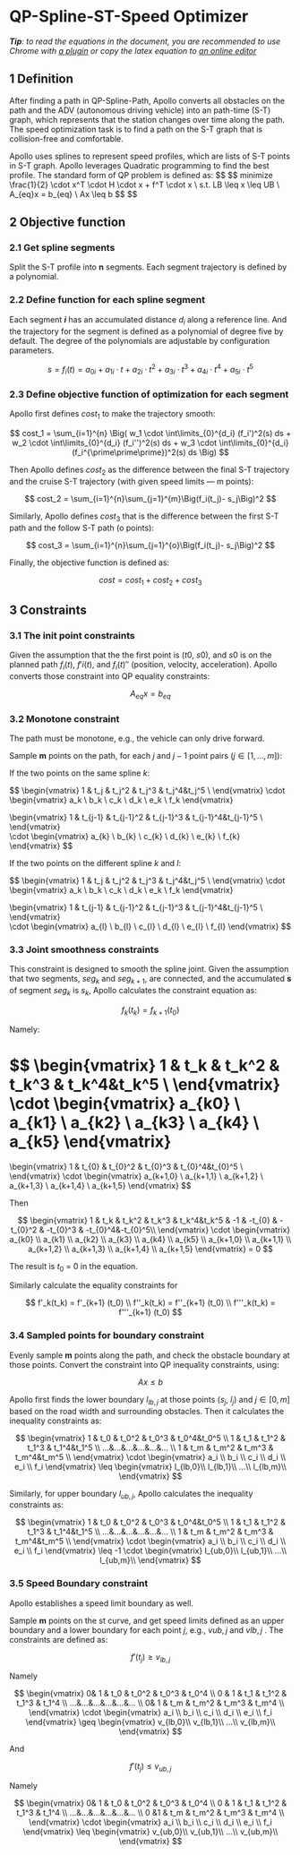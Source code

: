 # QP-Spline-ST-Speed Optimizer

_**Tip**: to read the equations in the document, you are recommended to use Chrome with [a plugin](https://chrome.google.com/webstore/detail/tex-all-the-things/cbimabofgmfdkicghcadidpemeenbffn) or copy the latex equation to [an online editor](http://www.hostmath.com/)_

## 1  Definition 

After finding a path in QP-Spline-Path, Apollo converts all obstacles on the path and the ADV (autonomous driving vehicle) into an path-time (S-T) graph, which represents that the station changes over time along the path. The speed optimization task is to find a path on the S-T graph that is collision-free and comfortable. 

Apollo uses splines to represent speed profiles, which are lists of S-T points in S-T graph. Apollo leverages Quadratic programming to find the best profile. The standard form of QP problem is defined as: 
$$
\$$
minimize \frac{1}{2} \cdot x^T \cdot H \cdot x + f^T \cdot x 
\\
s.t. LB \leq x \leq UB
\\
A_{eq}x = b_{eq}
\\
Ax \leq b
\$$
$$


## 2  Objective function

### 2.1  Get spline segments

Split the S-T profile into **n** segments. Each segment trajectory is defined by a polynomial.

### 2.2  Define function for each spline segment

Each segment ***i*** has an accumulated distance $d_i$ along a reference line. And the trajectory for the segment is defined as a polynomial of degree five by default. The degree of the polynomials are adjustable by configuration parameters.


$$
s = f_i(t) 
  = a_{0i} + a_{1i} \cdot t + a_{2i} \cdot t^2 + a_{3i} \cdot t^3 + a_{4i} \cdot t^4 + a_{5i} \cdot t^5
$$


### 2.3  Define  objective function of optimization for each segment

Apollo first defines $cost_1$ to make the trajectory smooth: 

$$
cost_1 = \sum_{i=1}^{n} \Big( w_1 \cdot \int\limits_{0}^{d_i} (f_i')^2(s) ds + w_2 \cdot \int\limits_{0}^{d_i} (f_i'')^2(s) ds + w_3 \cdot \int\limits_{0}^{d_i} (f_i^{\prime\prime\prime})^2(s) ds \Big)
$$


Then Apollo defines $cost_2$ as the difference between the final S-T trajectory and the cruise S-T trajectory (with given speed limits — m points):

$$
cost_2 = \sum_{i=1}^{n}\sum_{j=1}^{m}\Big(f_i(t_j)- s_j\Big)^2
$$

Similarly, Apollo defines $cost_3$ that is the difference between the first S-T path and the follow S-T path (o points):

$$
cost_3 = \sum_{i=1}^{n}\sum_{j=1}^{o}\Big(f_i(t_j)- s_j\Big)^2
$$

Finally, the objective function is defined as: 

$$
cost = cost_1 + cost_2 + cost_3
$$


## 3  Constraints  

### 3.1 The init point constraints

Given the assumption that the the first point is ($t0$, $s0$), and $s0$ is on the planned path $f_i(t)$, $f'i(t)$, and $f_i(t)''$ (position, velocity, acceleration).  Apollo converts those constraint into QP equality constraints:

$$
A_{eq}x = b_{eq}
$$


### 3.2  Monotone constraint

The path must be monotone, e.g., the vehicle can only drive forward. 

Sample **m** points on the path, for each $j$ and $j-1$ point pairs ($j\in[1,...,m]$): 

If the two points on the same spline $k$:

$$
\begin{vmatrix}  1 & t_j & t_j^2 & t_j^3 & t_j^4&t_j^5 \\ \end{vmatrix} 
\cdot 
\begin{vmatrix}  a_k \\ b_k \\ c_k \\ d_k \\ e_k \\ f_k  \end{vmatrix} 
> 
\begin{vmatrix}  1 & t_{j-1} & t_{j-1}^2 & t_{j-1}^3 & t_{j-1}^4&t_{j-1}^5 \\ \end{vmatrix}  
\cdot 
\begin{vmatrix}  a_{k} \\ b_{k} \\ c_{k} \\ d_{k} \\ e_{k} \\ f_{k}  \end{vmatrix}
$$

 If the two points on the different spline $k$ and $l$:

$$
\begin{vmatrix}  1 & t_j & t_j^2 & t_j^3 & t_j^4&t_j^5 \\ \end{vmatrix} 
\cdot 
\begin{vmatrix}  a_k \\ b_k \\ c_k \\ d_k \\ e_k \\ f_k  \end{vmatrix} 
> 
\begin{vmatrix}  1 & t_{j-1} & t_{j-1}^2 & t_{j-1}^3 & t_{j-1}^4&t_{j-1}^5 \\ \end{vmatrix}  
\cdot 
\begin{vmatrix}  a_{l} \\ b_{l} \\ c_{l} \\ d_{l} \\ e_{l} \\ f_{l}  \end{vmatrix}
$$




### 3.3  Joint smoothness  constraints

This constraint is designed to smooth the spline joint.  Given the assumption that two segments, $seg_k$ and $seg_{k+1}$, are connected, and the accumulated **s** of segment $seg_k$ is $s_k$,  Apollo calculates the constraint equation as: 

$$
f_k(t_k) = f_{k+1} (t_0)
$$

Namely:

$$
\begin{vmatrix} 
 1 & t_k & t_k^2 & t_k^3 & t_k^4&t_k^5 \\
 \end{vmatrix} 
 \cdot 
 \begin{vmatrix} 
 a_{k0} \\ a_{k1} \\ a_{k2} \\ a_{k3} \\ a_{k4} \\ a_{k5} 
 \end{vmatrix} 
 = 
\begin{vmatrix} 
 1 & t_{0} & t_{0}^2 & t_{0}^3 & t_{0}^4&t_{0}^5 \\
 \end{vmatrix} 
 \cdot 
 \begin{vmatrix} 
 a_{k+1,0} \\ a_{k+1,1} \\ a_{k+1,2} \\ a_{k+1,3} \\ a_{k+1,4} \\ a_{k+1,5} 
 \end{vmatrix}
$$

Then

$$
\begin{vmatrix} 
 1 & t_k & t_k^2 & t_k^3 & t_k^4&t_k^5 &  -1 & -t_{0} & -t_{0}^2 & -t_{0}^3 & -t_{0}^4&-t_{0}^5\\
 \end{vmatrix} 
 \cdot 
 \begin{vmatrix} 
 a_{k0} \\ a_{k1} \\ a_{k2} \\ a_{k3} \\ a_{k4} \\ a_{k5} \\ a_{k+1,0} \\ a_{k+1,1} \\ a_{k+1,2} \\ a_{k+1,3} \\ a_{k+1,4} \\ a_{k+1,5}   
 \end{vmatrix} 
 = 0
$$

The result is $t_0$ = 0 in the equation.

Similarly calculate the equality constraints for 

$$
f'_k(t_k) = f'_{k+1} (t_0)
\\
f''_k(t_k) = f''_{k+1} (t_0)
\\
f'''_k(t_k) = f'''_{k+1} (t_0)
$$


### 3.4  Sampled points for boundary constraint

Evenly sample **m** points along the path, and check the obstacle boundary at those points.  Convert the constraint into QP inequality constraints, using:

$$
Ax \leq b
$$

Apollo first finds the lower boundary $l_{lb,j}$ at those points ($s_j$, $l_j$) and  $j\in[0, m]$ based on the road width and surrounding obstacles. Then it calculates the inequality constraints as:

$$
\begin{vmatrix} 
 1 & t_0 & t_0^2 & t_0^3 & t_0^4&t_0^5 \\
  1 & t_1 & t_1^2 & t_1^3 & t_1^4&t_1^5 \\
 ...&...&...&...&...&... \\
 1 & t_m & t_m^2 & t_m^3 & t_m^4&t_m^5 \\
 \end{vmatrix} \cdot \begin{vmatrix} a_i \\ b_i \\ c_i \\ d_i \\ e_i \\ f_i \end{vmatrix} 
 \leq 
 \begin{vmatrix}
 l_{lb,0}\\
 l_{lb,1}\\
 ...\\
 l_{lb,m}\\
 \end{vmatrix}
$$



Similarly, for upper boundary $l_{ub,j}$, Apollo calculates the inequality constraints as: 

$$
\begin{vmatrix} 
 1 & t_0 & t_0^2 & t_0^3 & t_0^4&t_0^5 \\
  1 & t_1 & t_1^2 & t_1^3 & t_1^4&t_1^5 \\
 ...&...&...&...&...&... \\
 1 & t_m & t_m^2 & t_m^3 & t_m^4&t_m^5 \\
 \end{vmatrix} \cdot \begin{vmatrix} a_i \\ b_i \\ c_i \\ d_i \\ e_i \\ f_i \end{vmatrix} 
 \leq
 -1 \cdot
 \begin{vmatrix}
 l_{ub,0}\\
 l_{ub,1}\\
 ...\\
 l_{ub,m}\\
 \end{vmatrix}
$$




### 3.5  Speed Boundary constraint

Apollo establishes a speed limit boundary as well.

Sample **m** points on the st curve, and get speed limits defined as an upper boundary and a lower boundary for each point $j$, e.g., $v{ub,j}$ and $v{lb,j}$ . The constraints are defined as: 

$$
f'(t_j) \geq v_{lb,j}
$$

Namely

$$
\begin{vmatrix}  
0& 1 & t_0 & t_0^2 & t_0^3 & t_0^4 \\  
0 & 1 & t_1 & t_1^2 & t_1^3 & t_1^4 \\ 
...&...&...&...&...&... \\ 
0& 1 & t_m & t_m^2 & t_m^3 & t_m^4 \\ 
\end{vmatrix} 
\cdot 
\begin{vmatrix} 
a_i \\ b_i \\ c_i \\ d_i \\ e_i \\ f_i 
\end{vmatrix}  
\geq  
\begin{vmatrix} v_{lb,0}\\ v_{lb,1}\\ ...\\ v_{lb,m}\\ \end{vmatrix}
$$

And 

$$
f'(t_j) \leq v_{ub,j}
$$

Namely

$$
\begin{vmatrix} 
 0& 1 & t_0 & t_0^2 & t_0^3 & t_0^4 \\
 0 & 1 & t_1 & t_1^2 & t_1^3 & t_1^4 \\
 ...&...&...&...&...&... \\
 0 &1 & t_m & t_m^2 & t_m^3 & t_m^4 \\
 \end{vmatrix} \cdot \begin{vmatrix} a_i \\ b_i \\ c_i \\ d_i \\ e_i \\ f_i \end{vmatrix} 
 \leq
 \begin{vmatrix}
 v_{ub,0}\\
 v_{ub,1}\\
 ...\\
 v_{ub,m}\\
 \end{vmatrix}
$$

